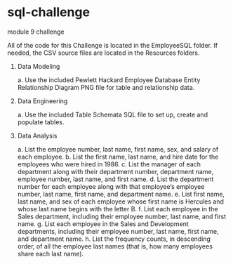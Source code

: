 # sql-challenge
module 9 challenge

All of the code for this Challenge is located in the EmployeeSQL folder.
If needed, the CSV source files are located in the Resources folders.

1.  Data Modeling 

    a.  Use the included Pewlett Hackard Employee Database Entity Relationship Diagram PNG file for table and relationship data. 

2.  Data Engineering

    a.  Use the included Table Schemata SQL file to set up, create and populate tables.
    
3.  Data Analysis

    a.  List the employee number, last name, first name, sex, and salary of each employee.
    b.  List the first name, last name, and hire date for the employees who were hired in 1986.
    c.  List the manager of each department along with their department number, department name, employee number, last name, and first name.
    d.  List the department number for each employee along with that employee’s employee number, last name, first name, and department name.
    e.  List first name, last name, and sex of each employee whose first name is Hercules and whose last name begins with the letter B.
    f.  List each employee in the Sales department, including their employee number, last name, and first name.
    g.  List each employee in the Sales and Development departments, including their employee number, last name, first name, and department name.
    h.  List the frequency counts, in descending order, of all the employee last names (that is, how many employees share each last name).
